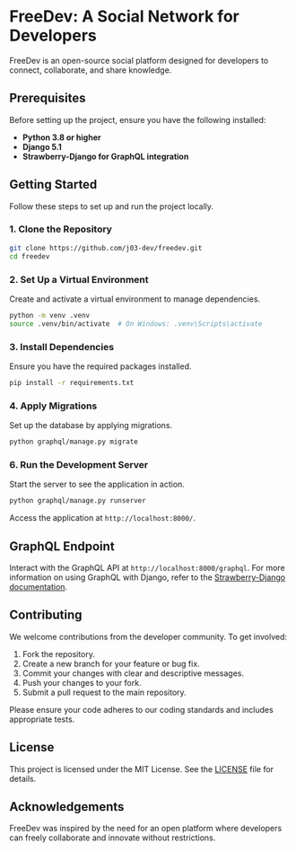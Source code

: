 # FreeDev: A Social Network for Developers

FreeDev is an open-source social platform designed for developers to connect, collaborate, and share knowledge.

## Prerequisites

Before setting up the project, ensure you have the following installed:

- **Python 3.8 or higher**
- **Django 5.1**
- **Strawberry-Django for GraphQL integration**

## Getting Started

Follow these steps to set up and run the project locally.

### 1. Clone the Repository

```bash
git clone https://github.com/j03-dev/freedev.git
cd freedev
```

### 2. Set Up a Virtual Environment

Create and activate a virtual environment to manage dependencies.

```bash
python -m venv .venv
source .venv/bin/activate  # On Windows: .venv\Scripts\activate
```

### 3. Install Dependencies

Ensure you have the required packages installed.

```bash
pip install -r requirements.txt
```

### 4. Apply Migrations

Set up the database by applying migrations.

```bash
python graphql/manage.py migrate
```

### 6. Run the Development Server

Start the server to see the application in action.

```bash
python graphql/manage.py runserver
```

Access the application at `http://localhost:8000/`.

## GraphQL Endpoint

Interact with the GraphQL API at `http://localhost:8000/graphql`. For more information on using GraphQL with Django, refer to the [Strawberry-Django documentation](https://strawberry.rocks/docs/django).

## Contributing

We welcome contributions from the developer community. To get involved:

1. Fork the repository.
2. Create a new branch for your feature or bug fix.
3. Commit your changes with clear and descriptive messages.
4. Push your changes to your fork.
5. Submit a pull request to the main repository.

Please ensure your code adheres to our coding standards and includes appropriate tests.

## License

This project is licensed under the MIT License. See the [LICENSE](./LICENSE) file for details.

## Acknowledgements

FreeDev was inspired by the need for an open platform where developers can freely collaborate and innovate without restrictions.
